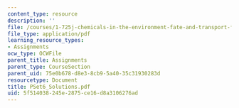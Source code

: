 ```yaml
---
content_type: resource
description: ''
file: /courses/1-725j-chemicals-in-the-environment-fate-and-transport-fall-2004/5f514038245e2875ce16d8a3106276ad_PSet6_Solutions.pdf
file_type: application/pdf
learning_resource_types:
- Assignments
ocw_type: OCWFile
parent_title: Assignments
parent_type: CourseSection
parent_uid: 75e0b678-d8e3-8cb9-5a40-35c31930283d
resourcetype: Document
title: PSet6_Solutions.pdf
uid: 5f514038-245e-2875-ce16-d8a3106276ad
---
```

